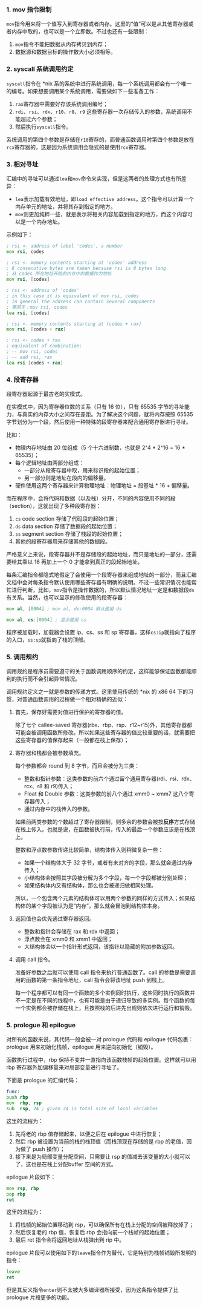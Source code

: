 ### 1. mov 指令限制

`mov`指令用来将一个值写入到寄存器或者内存。这里的“值”可以是从其他寄存器或者内存中取的，也可以是一个立即数。不过也还有一些限制：

1. `mov`指令不能把数据从内存拷贝到内存；
2. 数据源和数据目标的操作数大小必须相等。

### 2. syscall 系统调用约定

`syscall`指令在 *nix 系的系统中进行系统调用，每一个系统调用都会有一个唯一的编号。如果想要调用某个系统调用，需要做如下一些准备工作：

1. `rax`寄存器中需要好存该系统调用编号；
2. `rdi`、`rsi`、`rdx`、`r10`、`r8`、`r9` 这些寄存器一次存储传入的参数，系统调用不能超过六个参数；
3. 然后执行`syscall`指令。

系统调用的第四个参数是存储在`r10`寄存的，而普通函数调用时第四个参数是放在`rcx`寄存器的，这是因为系统调用会隐式的是使用`rcx`寄存器。

### 3. 相对寻址

汇编中的寻址可以通过`lea`和`mov`命令来实现，但是这两者的处理方式也有所差异：

* `lea`表示加载有效地址，即`load effective address`。这个指令可以计算一个内存单元的地址，并将其存到指定的地方。
* `mov`则更加纯粹一些，就是表示将相关内容加载到指定的地方，而这个内容可以是一个内存地址。

示例如下：

```asm
; rsi <- address of label 'codes', a number
mov rsi, codes

; rsi <- memory contents starting at 'codes' address
; 8 consecutive bytes are taken because rsi is 8 bytes long
; 从 codes 所在地址开始的内存中的数据作为地址
mov rsi, [codes]

; rsi <- address of 'codes'
; in this case it is equivalent of mov rsi, codes
; in general the address can contain several components
; 等同于：mov rsi, codes
lea rsi, [codes]

; rsi <- memory contents starting at (codes + rax)
mov rsi, [codes + rax]

; rsi <- codes + rax
; equivalent of combination:
; -- mov rsi, codes
; -- add rsi, rax
lea rsi [codes + rax]
```

### 4. 段寄存器

段寄存器起源于最古老的实模式。

在实模式中，因为寄存器位数的关系（只有 16 位），只有 65535 字节的寻址能力，与真实的内存大小之间存在差距。为了解决这个问题，就将内存按照 65535 字节划分为一个段，然后使用一种特殊的段寄存器来配合通用寄存器进行寻址。

比如：

* 物理内存地址由 20 位组成（5 个十六进制数，也就是 2^4 * 2^16 = 16 * 65535）；
* 每个逻辑地址由两部分组成：
    * 一部分从段寄存器中取，用来标识段的起始位置；
    * 另一部分则是地址在段内的偏移量。
* 硬件使用这两个寄存器来计算物理地址：物理地址 = 段基址 * 16 + 偏移量。

而在程序中，会将代码和数据（以及栈）分开，不同的内容使用不同的段（section），这就出现了多种段寄存器：

1. `cs` code section 存储了代码段的起始位置；
2. `ds` data section 存储了数据段的起始位置；
3. `ss` segment section 存储了栈段的起始位置；
4. 其他的段寄存器用来存储其他的数据段。

严格意义上来说，段寄存器并不是存储段的起始地址，而只是地址的一部分，还需要给其乘以 16 再加上一个 0 才能拿到真正的段起始地址。

每条汇编指令都隐式地假定了会使用一个段寄存器来组成地址的一部分，而且汇编文档中会对每条指令默认使用哪些寄存器有明确的说明。不过一些常识情况也能帮忙进行判断，比如，`mov`指令是操作数据的，所以默认情况地址一定是和数据段`ds`有关系。当然，也可以显示的修改使用的段寄存器：

```asm
mov al, [0004] ; mov al, ds:0004 默认使用 ds

mov al, cs:[0004] ; 显示使用 cs
```

程序被加载时，加载器会设置 ip、cs、ss 和 sp 寄存器，这样`cs:ip`就指向了程序的入口，`ss:sp`就指向了栈的顶部。

### 5. 调用规约

调用规约是程序员需要遵守的关于函数调用顺序的约定，这样能够保证函数都能顺利的执行而不会引起异常情况。

调用规约定义之一就是参数的传递方式。这里使用传统的 *nix 的 x86 64 下的习惯，对普通函数调用的过程做一个相对精确的近似：

1. 首先，保存好需要对值进行保护的寄存器的值。

    除了七个 callee-saved 寄存器(rbx、rbp、rsp、r12~r15)外，其他寄存器都可能会被调用函数所修改。所以如果这些寄存器的值比较重要的话，就需要把这些寄存器的值保存起来（一般都在栈上保存）；

2. 寄存器和栈都会被参数填充。

    每个参数都会 round 到 8 字节，而且会被分为三类：
    
    - 整数和指针参数：这类参数的前六个通过留个通用寄存器(rdi、rsi、rdx、rcx、r8 和 r9)传入；
    - Float 和 Double 参数：这类参数的前八个通过 xmm0 ~ xmm7 这八个寄存器传入；
    - 通过内存中的栈传入的参数。

    如果前两类参数的个数超过了寄存器限制，则多余的参数会被按**反序**方式存储在栈上传入。也就是说，在函数被执行前，传入的最后一个参数应该是在栈顶上。
    
    整数和浮点数参数传递比较简单，结构体传入则稍微复杂一些：
    
    - 如果一个结构体大于 32 字节，或者有未对齐的字段，那么就会通过内存传入；
    - 小结构体会按照其字段被分解为多个字段，每一个字段都被分别处理；
    - 如果结构体内又有结构体，那么也会被递归做相同处理。

    所以，一个包含两个元素的结构体可以用两个参数的同样的方式传入；如果结构体的某个字段被认为是“内存”，那么就会冒泡到结构体本身。
    
3. 返回值也会优先通过寄存器返回。

    - 整数和指针会存储在 rax 和 rdx 中返回；
    - 浮点数会在 xmm0 和 xmm1 中返回；
    - 大结构体会以一个指针形式返回，该指针以隐藏的附加参数返回。

4. 调用 call 指令。

    准备好参数之后就可以使用 call 指令来执行普通函数了。call 的参数是需要调用的函数的第一条指令地址，call 指令会将该地址 push 到栈上。
    
    每一个程序都可以有同一个函数的多个实例同时执行，这些同时执行的函数并不一定是在不同的线程中，也有可能是由于递归导致的多实例。每个函数的每一个实例都会被存储在栈上，且按照栈的后进先出规则依次进行运行和销毁。

### 5. prologue 和 epilogue

对所有的函数来说，其代码一般会被一对 prologue 代码和 epilogue 代码包裹：prologue 用来初始化栈帧，epilogue 用来逆向初始化（销毁）。

函数执行过程中，rbp 保持不变并一直指向该函数栈帧的起始位置。这样就可以用 rbp 寄存器外加偏移量来对局部变量进行寻址了。

下面是 prologue 的汇编代码：

```asm
func:
push rbp
mov  rbp, rsp
sub  rsp, 24 ; given 24 is total size of local variables
```

这里的流程为：

1. 先将老的 rbp 值存储起来，以便之后在 epilogue 中进行恢复；
2. 然后 rbp 被设置为当前的栈的栈顶值（而栈顶现在存储的是 rbp 的老值，因为做了 push 操作）；
3. 接下来是为局部变量分配空间，只需要让 rsp 的值减去该变量的大小就可以了，这也是在栈上分配buffer 空间的方式。

epilogue 片段如下：

```asm
mov rsp, rbp
pop rbp
ret
```

这里的流程为：

1. 将栈帧的起始位置移动到 rsp，可以确保所有在栈上分配的空间被释放掉了；
2. 然后恢复老的 rbp 值，恢复后 rbp 会指向前一个栈帧的起始位置；
3. 最后 ret 指令会将返回地址从栈弹出到 rip 中。

epilogue 片段可以使用如下的`leave`指令作为替代，它是特别为栈帧销毁所发明的指令：

```asm
leave
ret
```

但是其反义指令`enter`则不太被大多编译器所接受，因为这条指令提供了比 prologue 片段更多的功能。

